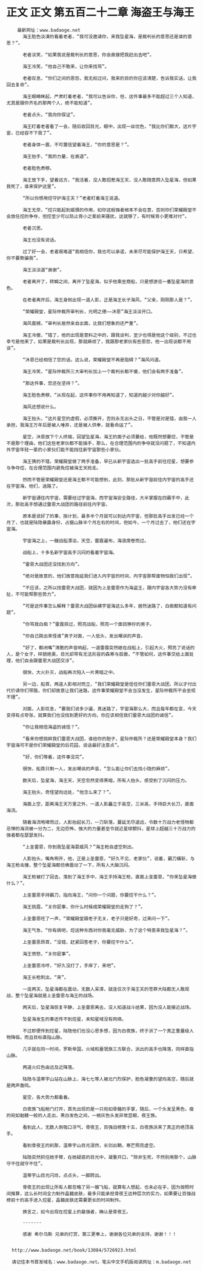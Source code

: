 # 正文 正文 第五百二十二章 海盗王与海王
        最新网址：www.badaoge.net
          海王脸色淡漠的看着老者，“我可没邀请你，来我坠星海，是裁判长的意思还是谁的意思？”。
      
          老者淡笑，“如果我说是裁判长的意思，你会直接把我赶出去吧”。
      
          海王冷笑，“他自己不敢来，让你来找骂”。
      
          老者叹息，“你们之间的恩怨，我无权过问，我来的目的你应该清楚，告诉我实话，让我回去复命”。
      
          海王眼睛眯起，严肃盯着老者，“我可以告诉你，但，这件事最多不能超过三个人知道，尤其是跟你齐名的那两个人，绝不能知道”。
      
          老者点头，“我向你保证”。
      
          海王盯着老者看了一会，随后收回目光，眼中，出现一丝忧色，“我比你们都大，这片宇宙，已经容不下我了”。
      
          老者身体一震，不可置信望着海王，“你的意思是？”。
      
          海王抬手，“我的力量，在衰退”。
      
          老者脸色肃穆。
      
          海王放下手，望着远方，“我活着，没人敢招惹海王天，没人敢随意跨入坠星海，但如果我死了，谁来保护这里”。
      
          “所以你想用焢守护海王天？”老者盯着海王说道。
      
          海王无奈，“焢只能起到威慑的作用，如你这般强者根本不会在意，否则你们荣耀殿堂不会放任焢的争夺，但焢至少可以防止宵小之辈前来骚扰，这就够了，有时候宵小更难对付”。
      
          老者沉思。
      
          海王也没有说话。
      
          过了好一会，老者艰难道“我相信你，我也可以承诺，未来尽可能保护海王天，只希望，你不要欺骗我”。
      
          海王淡淡道“谢谢”。
      
          老者离开了，转瞬之间，离开了坠星海，似乎他乘坐商船，只是想游览一番坠星海的景色。
      
          在老者离开后，海王身侧出现一道人影，正是海王长子海风，“父亲，刚刚那人是？”。
      
          “荣耀殿堂，星际仲裁所审判长，光明之德——沐恩”海王淡淡开口。
      
          海风震撼，“审判长居然亲自出面，比我们想象的还严重”。
      
          海王冷傲，“错了，他的出现是意料之中的，跟我谈判，至少也得是他这个级别，不过也幸亏是他来了，如果是裁判长出现，那就麻烦了，我跟那老家伙有些恩怨，他一出现谈都不用谈”。
      
          “沐恩已经相信了您的话，这么说，荣耀殿堂不再是阻碍？”海风问道。
      
          海王冷笑，“星际仲裁所三大审判长加上一个裁判长都不傻，他们会有两手准备”。
      
          “那这件事，您还在坚持？”。
      
          海王脸色肃穆，“从现在起，这件事你不用再知道了，知道的越少对你越好”。
      
          海风还想说什么。
      
          海王抬头，“这片星空的虚假，必须撕开，否则永无出头之日，不管是对是错，由我一人承担，我海王万年后是被人唾弃，还是被人供奉，就看命运了”。
      
          星空，沐恩放下个人终端，回望坠星海，海王的面子必须要给，他既然想要焢，不管是不是那个理由，他们这些老家伙都不能插手，那么，在合理范围内的争夺就没问题了，不知道内外宇宙年轻一辈的小家伙们能不能挡住新宇宙那些小家伙。
      
          海王猜的不错，荣耀殿堂做了两手准备，早已从新宇宙选出一批高手前往焢星，想要参与争夺焢，在合理范围内避免焢被海王天抢走。
      
          然而不管是荣耀殿堂还是海王都不可能想到，此刻，那批从新宇宙前往内宇宙的高手还在宇宙海，他们，迷路了。
      
          新宇宙通往内宇宙，需要经过宇宙海，而宇宙海安全路径，大半掌握在四霸手中，此次，那批高手想通过雷恩大战团的路径前往内宇宙。
      
          原本是说好了的事，按计划，最多半个月就可以到达内宇宙，但那批高手出发已经一个月了，也就是陆隐暴露身份，占据山脉半个月左右的时间，但如今，一个月过去了，他们还在宇宙海。
      
          宇宙海之上，一艘战船漂泊，天空，雷霆遍布，海浪席卷而过。
      
          战船上，十多名新宇宙高手沉闷的看着宇宙海。
      
          “雷恩大战团还没找到方向”。
      
          “绝对是故意的，他们故意拖延我们进入内宇宙的时间，内宇宙那帮废物怕我们出现”。
      
          “不应该，之所以找雷恩大战团，就因为上圣雷恩作为海盗王，跟内宇宙各大势力没有牵扯，不可能帮那些势力”。
      
          “可是这件事怎么解释？雷恩大战团纵横宇宙海这么多年，居然迷路了，白痴都知道有问题”。
      
          “你骂我白痴？”雷霆掠过，照亮战船，照亮一个面目狰狞的男子。
      
          “你自己跳出来怪谁”男子对面，一人低头，发出嘲讽的声音。
      
          “好了，都闭嘴”清脆的声音响起，一道雷霆突然砸在战船上，引起大火，照亮了说话的人，是个女子，样貌绝美，目光却带有无法形容的森寒与孤傲，“不管如何，这件事交给上面处理，他们自会跟雷恩大战团交涉”。
      
          很快，大火扑灭，战船再次陷入一片黑暗之中。
      
          另一边，船首，两道人影相对而立，“我们荣耀殿堂是信任你们雷恩大战团，所以才付出代价请你们带路，你们却故意让我们迷路，这件事荣耀殿堂不会当没发生，星际仲裁所不会坐视不理”。
      
          对面，人影叹息，“要我们说多少遍，真迷路了，宇宙海那么大，而且每年都在变，今天变得有点夸张，就算我们也没找到更好的方向，你应该相信我们雷恩大战团的诚信”。
      
          “你让我相信海盗的诚信？”。
      
          “看来你想挑衅我们雷恩大战团，谁给你的胆子，星际仲裁所？还是荣耀殿堂本身？我们宇宙海可不是你们荣耀殿堂的后花园，说话最好注意点”。
      
          “好，你们等着，这件事没完”。
      
          很快，船首只剩一人，发出嘲讽的声音，“怎么能让你们去找小隐的麻烦”。
      
          数天后，坠星海，海王天，天空忽然变得黑暗，所有人抬头，感受到了沉闷的压力。
      
          海王抬头，奇怪望向远处，“他怎么来了？”。
      
          海面上空，距离海王天万里之外，一道人影矗立于高空，三米高，手持巨大长刀，直面海流。
      
          随着海流咆哮而过，人影抬起长刀，一刀斩落，蔓延无尽遥远，令数十万战力老怪物都忌惮的海流被一分为二，无边恐怖，强大的力量甚至令就近星球颤抖，星球上超越三十万战力的强者都在瑟瑟发抖。
      
          “上圣雷恩，你到我坠星海耍威风？”海王枪自虚空刺出。
      
          人影抬头，嘴角咧开，他，正是上圣雷恩，“好久不见，老家伙”，说着，霸刀橫斩，与海王枪击撞，整个坠星海都仿佛震动了一下，所有人大脑沉闷。
      
          海王枪被打了回去，落到了海王手中，海王手持海王枪，直面上圣雷恩，“你来坠星海做什么？”。
      
          上圣雷恩手持霸刀，指向海王，“问你一个问题，你要焢干什么？”。
      
          海王挑眉，“关你屁事，你什么时候成荣耀殿堂的走狗了？”。
      
          上圣雷恩呸了一声，“荣耀殿堂跟老子无关，老子只是好奇，过来问一下”。
      
          海王气急，“你有病吧，焢这种东西对你我毫无威胁，为了这个特意来我坠星海？”。
      
          上圣雷恩昂首，“没错，赶紧回答老子，你要焢干什么”。
      
          海王愤怒，“关你屁事”。
      
          上圣雷恩冷哼，“好久没打了，手痒了，来吧”。
      
          海王长枪刺出，“来”。
      
          一连两天，坠星海都在震动，无数人呆滞，就连仅次于海王天的苍莽大陆都无人敢观战，整个坠星海就是上圣雷恩与海王的战场。
      
          两天后，坠星海恢复平静，上圣雷恩离去，没人知道战斗结果，因为没人能接近战场。
      
          坠星海发生的事还传不到焢星，未知星域没有网络。
      
          不过即便传到焢星，陆隐他们也没心思多想，因为白夜族，终于派了一个真正重量级人物降临，而且目标直指山脉。
      
          几乎就在同一时间，罗斯帝国，火域和噩氓族三方联合，派出的高手也降落，同样直指山脉。
      
          两道火红色由远及近降落。
      
          陆隐与温蒂宇山站在山脉上，海七七等人被北门烈保护，脸色凝重的望向高空，随后就是两声轰鸣。
      
          星空，各大势力都看着。
      
          白夜族飞船舱门打开，首先出现的是一只宛如骨骼的手掌，随后，一个头发呈黑色，瘦的宛如骷髅一般的人走出，黑白发色之间，一根灰色头发异常显眼，夜王族。
      
          看到此人，无数人倒吸口凉气，骨夜王，百强战榜第十五，白夜族派来了真正的绝顶高手。
      
          看到骨夜王的刹那，温蒂宇山目光凛然，长剑出鞘，寒芒照亮虚空。
      
          陆隐突然抓住她手臂，在她疑惑的目光中，凝重开口，“除非生死，不然别用那个，山脉守不住就守不住”。
      
          温蒂宇山目光闪烁，点点头，一脚跨出。
      
          骨夜王的出现让所有人都忽略了另一艘飞船，就算有人想起，也未必在乎，因为按照时间推算，这么长时间全力制作晶髓皮肤，最多只能承担骨夜王这种层次的实力，如果要让百强战榜前十的高手进入焢星，晶髓皮肤还需要更长的时间制作。
      
          换言之，如今出现在焢星上的最强者，确认是骨夜王。
      
          -------
      
          感谢 希尔乌斯 兄弟的打赏，第三更奉上，谢谢各位兄弟的支持，谢谢！！！
      
      
      http://www.badaoge.net/book/13084/5726923.html
      
      请记住本书首发域名：www.badaoge.net。笔尖中文手机版阅读网址：m.badaoge.net